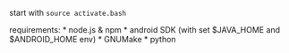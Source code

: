 start with `source activate.bash`


requirements:
	* node.js & npm
	* android SDK (with set $JAVA_HOME and $ANDROID_HOME env)
	* GNUMake
	* python
